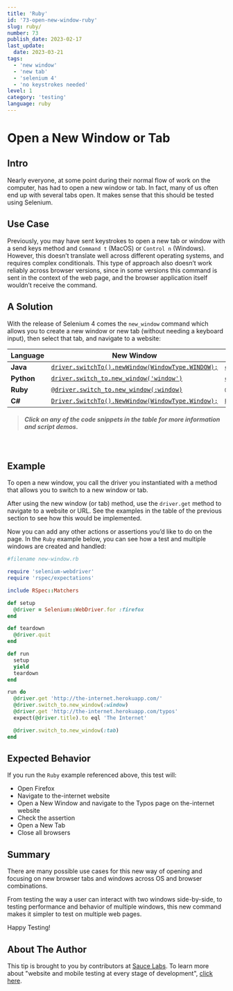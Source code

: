 ```yaml
---
title: 'Ruby'
id: '73-open-new-window-ruby'
slug: ruby/
number: 73
publish_date: 2023-02-17
last_update:
  date: 2023-03-21
tags:
  - 'new window'
  - 'new tab'
  - 'selenium 4'
  - 'no keystrokes needed'
level: 1
category: 'testing'
language: ruby
---
```


# Open a New Window or Tab

## Intro

Nearly everyone, at some point during their normal flow of work on the computer, has had to open a new window or tab. In fact, many of us often end up with several tabs open. It makes sense that this should be tested using Selenium.

## Use Case

Previously, you may have sent keystrokes to open a new tab or window with a send keys method and `Command t` (MacOS) or `Control n` (Windows). However, this doesn’t translate well across different operating systems, and requires complex conditionals. This type of approach also doesn’t work reliably across browser versions, since in some versions this command is sent in the context of the web page, and the browser application itself wouldn’t receive the command.

## A Solution

With the release of Selenium 4 comes the `new_window` command which allows you to create a new window or new tab (without needing a keyboard input), then select that tab, and navigate to a website:

| **Language** | **New Window**                                    | **New Tab**                                    |
|--------------|---------------------------------------------------|------------------------------------------------|
| **Java**     | [`driver.switchTo().newWindow(WindowType.WINDOW);`](https://github.com/saucelabs-training/demo-java/blob/docs-1.2/selenium-examples/src/test/java/com/saucedemo/selenium/se4newfeatures/NewWindowTest.java#L13) | [`driver.switchTo().newWindow(WindowType.TAB);`](https://github.com/saucelabs-training/demo-java/blob/docs-1.2/selenium-examples/src/test/java/com/saucedemo/selenium/se4newfeatures/NewWindowTest.java#L21) |
| **Python**   | [`driver.switch_to.new_window('window')`](https://github.com/saucelabs-training/demo-python/blob/docs-1.1/examples/selenium/new_features/test_new_window.py#L5)           | [`driver.switch_to.new_window('tab')`](https://github.com/saucelabs-training/demo-python/blob/docs-1.1/examples/selenium/new_features/test_new_window.py#L12)           |
| **Ruby**     | [`@driver.switch_to.new_window(:window)`](https://github.com/saucelabs-training/demo-ruby/blob/docs-1.1/training-sessions/selenium4/spec/new_window_spec.rb#L7)           | [`@driver.switch_to.new_window(:tab)`](https://github.com/saucelabs-training/demo-ruby/blob/docs-1.1/training-sessions/selenium4/spec/new_window_spec.rb#L13)           |
| **C#**       | [`Driver.SwitchTo().NewWindow(WindowType.Window);`](https://github.com/saucelabs-training/demo-csharp/blob/docs-1.1/DotnetCore/Sauce.Demo/Core.Selenium.Examples/Selenium4/NewFeatures/NewWindow.cs#L39) | [`Driver.SwitchTo().NewWindow(WindowType.Tab);`](https://github.com/saucelabs-training/demo-csharp/blob/docs-1.1/DotnetCore/Sauce.Demo/Core.Selenium.Examples/Selenium4/NewFeatures/NewWindow.cs#L48) |

>##### *Click on any of the code snippets in the table for more information and script demos.*
<br>

## Example

To open a new window, you call the driver you instantiated with a method that allows you to switch to a new window or tab.

After using the new window (or tab) method, use the `driver.get` method to navigate to a website or URL. See the examples in the table of the previous section to see how this would be implemented.

Now you can add any other actions or assertions you’d like to do on the page. In the `Ruby` example below, you can see how a test and multiple windows are created and handled:


```ruby
#filename new-window.rb

require 'selenium-webdriver'
require 'rspec/expectations'

include RSpec::Matchers

def setup
  @driver = Selenium::WebDriver.for :firefox
end

def teardown
  @driver.quit
end

def run
  setup
  yield
  teardown
end

run do
  @driver.get 'http://the-internet.herokuapp.com/'
  @driver.switch_to.new_window(:window)
  @driver.get 'http://the-internet.herokuapp.com/typos'
  expect(@driver.title).to eql 'The Internet'

  @driver.switch_to.new_window(:tab)
end
```

## Expected Behavior

If you run the `Ruby` example referenced above, this test will:
+ Open Firefox
+ Navigate to the-internet website
+ Open a New Window and navigate to the Typos page on the-internet website
+ Check the assertion
+ Open a New Tab
+ Close all browsers


## Summary

There are many possible use cases for this new way of opening and focusing on new browser tabs and windows across OS and browser combinations.

From testing the way a user can interact with two windows side-by-side, to testing performance and behavior of multiple windows, this new command makes it simpler to test on multiple web pages.

Happy Testing!

## About The Author

This tip is brought to you by contributors at [Sauce Labs](https://saucelabs.com/). To learn more about "website and mobile testing at every stage of development", [click here](https://saucelabs.com/).
